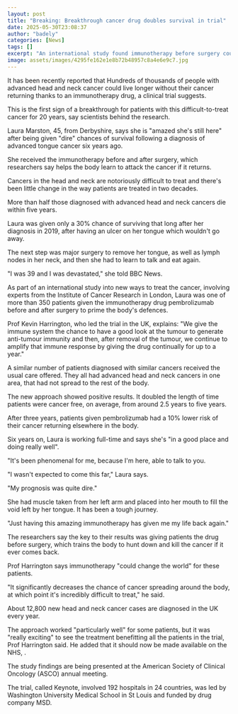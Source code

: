 ```yaml
---
layout: post
title: "Breaking: Breakthrough cancer drug doubles survival in trial"
date: 2025-05-30T23:08:37
author: "badely"
categories: [News]
tags: []
excerpt: "An international study found immunotherapy before surgery could give patients extra years of life."
image: assets/images/4295fe162e1e8b72b48957c8a4e6e9c7.jpg
---
```


It has been recently reported that Hundreds of thousands of people with advanced head and neck cancer could live longer without their cancer returning thanks to an immunotherapy drug, a clinical trial suggests.

This is the first sign of a breakthrough for patients with this difficult-to-treat cancer for 20 years, say scientists behind the research.

Laura Marston, 45, from Derbyshire, says she is "amazed she's still here" after being given "dire" chances of survival following a diagnosis of advanced tongue cancer six years ago.

She received the immunotherapy before and after surgery, which researchers say helps the body learn to attack the cancer if it returns.

Cancers in the head and neck are notoriously difficult to treat and there's been little change in the way patients are treated in two decades. 

More than half those diagnosed with advanced head and neck cancers die within five years.

Laura was given only a 30% chance of surviving that long after her diagnosis in 2019, after having an ulcer on her tongue which wouldn't go away. 

The next step was major surgery to remove her tongue, as well as lymph nodes in her neck, and then she had to learn to talk and eat again.

"I was 39 and I was devastated," she told BBC News.

As part of an international study into new ways to treat the cancer, involving experts from the Institute of Cancer Research in London, Laura was one of more than 350 patients given the immunotherapy drug pembrolizumab before and after surgery to prime the body's defences.

Prof Kevin Harrington, who led the trial in the UK, explains: "We give the immune system the chance to have a good look at the tumour to generate anti-tumour immunity and then, after removal of the tumour, we continue to amplify that immune response by giving the drug continually for up to a year."

A similar number of patients diagnosed with similar cancers received the usual care offered. They all had advanced head and neck cancers in one area, that had not spread to the rest of the body.

The new approach showed positive results. It doubled the length of time patients were cancer free, on average, from around 2.5 years to five years.

After three years, patients given pembrolizumab had a 10% lower risk of their cancer returning elsewhere in the body.

Six years on, Laura is working full-time and says she's "in a good place and doing really well".

"It's been phenomenal for me, because I'm here, able to talk to you.

"I wasn't expected to come this far," Laura says.

"My prognosis was quite dire." 

She had muscle taken from her left arm and placed into her mouth to fill the void left by her tongue. It has been a tough journey.

"Just having this amazing immunotherapy has given me my life back again."

The researchers say the key to their results was giving patients the drug before surgery, which trains the body to hunt down and kill the cancer if it ever comes back. 

Prof Harrington says immunotherapy "could change the world" for these patients.

"It significantly decreases the chance of cancer spreading around the body, at which point it's incredibly difficult to treat," he said.

About 12,800 new head and neck cancer cases are diagnosed in the UK every year.  

The approach worked "particularly well" for some patients, but it was "really exciting" to see the treatment benefitting all the patients in the trial, Prof Harrington said. He added that it should now be made available on the NHS, .

The study findings are being presented at the American Society of Clinical Oncology (ASCO) annual meeting.

The trial, called Keynote, involved 192 hospitals in 24 countries, was led by Washington University Medical School in St Louis and funded by drug company MSD.

